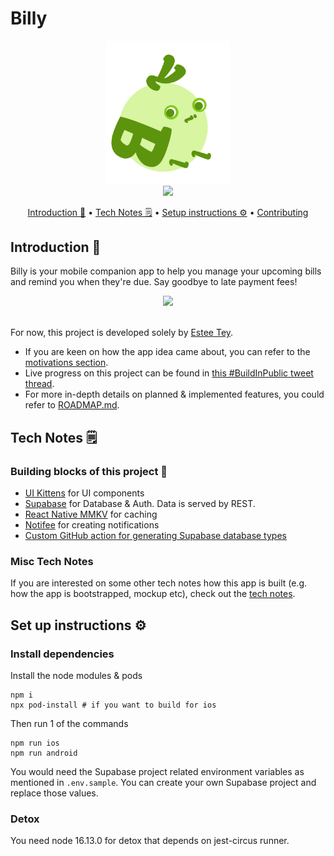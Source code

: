 # Billy <!-- omit in toc -->
<div align="center">
  <img width="200" src="./assets/BillyHero.png"></img>
</div>

<div align="center">
  <a href="https://github.com/lyqht/Billy/actions/workflows/update-types.yml"><img width="200" src="https://github.com/lyqht/Billy/actions/workflows/update-types.yml/badge.svg"></img></a>
</div>

<div align="center">
  <p>
    <a href="#introduction-">Introduction 🌱</a>
    •
    <a href="#tech-notes-">Tech Notes 🗒</a>
    •
    <a href="#setup-instructions-">Setup instructions ⚙️</a>
    •
    <a href="./CONTRIBUTING.md">Contributing </a>
  </p>
</div>

## Introduction 🌱

Billy is your mobile companion app to help you manage your upcoming bills and remind you when they're due. Say goodbye to late payment fees!

<div align="center">
  <img width="300" src="./docs/static/demo/overview_v0.0.1.gif"></img>
</div>

<br />

For now, this project is developed solely by [Estee Tey](https://www.github.com/lyqht). 

- If you are keen on how the app idea came about, you can refer to the [motivations section](./docs/motivations.md).
- Live progress on this project can be found in [this #BuildInPublic tweet thread](https://twitter.com/estee_tey/status/1511017683440996359).  
- For more in-depth details on planned & implemented features, you could refer to [ROADMAP.md](./docs/roadmap.md).

## Tech Notes 🗒

### Building blocks of this project 🧱

- [UI Kittens](https://github.com/akveo/react-native-ui-kitten) for UI components
- [Supabase](https://github.com/supabase/supabase) for Database & Auth. Data is served by REST.
- [React Native MMKV](https://github.com/mrousavy/react-native-mmkv) for caching
- [Notifee](https://github.com/invertase/notifee) for creating notifications
- [Custom GitHub action for generating Supabase database types](https://blog.esteetey.dev/how-to-create-and-test-a-github-action-that-generates-types-from-supabase-database)
### Misc Tech Notes

If you are interested on some other tech notes how this app is built (e.g. how the app is bootstrapped, mockup etc), check out the [tech notes](./docs/TECH_NOTES.md).

## Set up instructions ⚙️

### Install dependencies

Install the node modules & pods 

```
npm i
npx pod-install # if you want to build for ios
```

Then run 1 of the commands 
```
npm run ios
npm run android
```

You would need the Supabase project related environment variables as mentioned in `.env.sample`. You can create your own Supabase project and replace those values.

### Detox
You need node 16.13.0 for detox that depends on jest-circus runner.